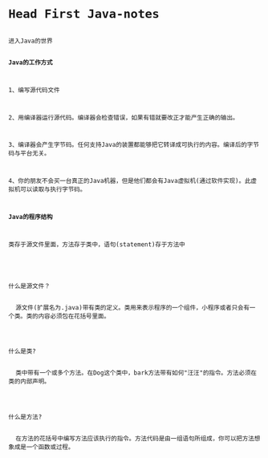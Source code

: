 <code>
<h1>Head First Java-notes</h1>
进入Java的世界
  
<p><strong>Java的工作方式</strong></p>
<p>1、编写源代码文件</p>
<p>2、用编译器运行源代码。编译器会检查错误，如果有错就要改正才能产生正确的输出。</p>  
<p>3、编译器会产生字节码。任何支持Java的装置都能够把它转译成可执行的内容。编译后的字节码与平台无关。</p>  
<p>4、你的朋友不会买一台真正的Java机器，但是他们都会有Java虚拟机(通过软件实现)。此虚拟机可以读取与执行字节码。</p>
<p><strong>Java的程序结构</strong></p>
<p>类存于源文件里面，方法存于类中，语句(statement)存于方法中</p>
<div>
  <p>什么是源文件？</p>
  源文件(扩展名为.java)带有类的定义。类用来表示程序的一个组件，小程序或者只会有一个类。类的内容必须包在花括号里面。
</div>
<div>
  <p>什么是类?</p>
  类中带有一个或多个方法。在Dog这个类中，bark方法带有如何"汪汪"的指令。方法必须在类的内部声明。
</div>
<div>
  <p>什么是方法?</p>
  在方法的花括号中编写方法应该执行的指令。方法代码是由一组语句所组成，你可以把方法想象成是一个函数或过程。
</div>
</code>
